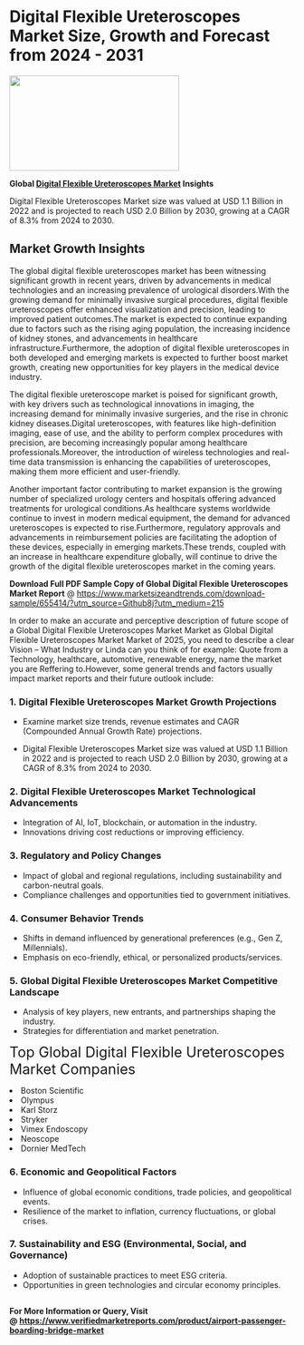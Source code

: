 <H1>Digital Flexible Ureteroscopes Market Size, Growth and Forecast from 2024 - 2031</H1><img class="aligncenter size-medium wp-image-584254" src="https://thirdeyenews.in/wp-content/uploads/2024/09/Global-Market-Research-300x168.jpeg" alt="" width="300" height="168" /><p><strong>Global&nbsp;<a href="https://www.marketsizeandtrends.com/download-sample/655414/?utm_source=Github8j?utm_medium=215">Digital Flexible Ureteroscopes Market</a> Insights</strong></p><p>Digital Flexible Ureteroscopes Market size was valued at USD 1.1 Billion in 2022 and is projected to reach USD 2.0 Billion by 2030, growing at a CAGR of 8.3% from 2024 to 2030.</p><p><h2>Market Growth Insights</h2> <p>The global digital flexible ureteroscopes market has been witnessing significant growth in recent years, driven by advancements in medical technologies and an increasing prevalence of urological disorders.With the growing demand for minimally invasive surgical procedures, digital flexible ureteroscopes offer enhanced visualization and precision, leading to improved patient outcomes.The market is expected to continue expanding due to factors such as the rising aging population, the increasing incidence of kidney stones, and advancements in healthcare infrastructure.Furthermore, the adoption of digital flexible ureteroscopes in both developed and emerging markets is expected to further boost market growth, creating new opportunities for key players in the medical device industry.</p> <p>The digital flexible ureteroscope market is poised for significant growth, with key drivers such as technological innovations in imaging, the increasing demand for minimally invasive surgeries, and the rise in chronic kidney diseases.Digital ureteroscopes, with features like high-definition imaging, ease of use, and the ability to perform complex procedures with precision, are becoming increasingly popular among healthcare professionals.Moreover, the introduction of wireless technologies and real-time data transmission is enhancing the capabilities of ureteroscopes, making them more efficient and user-friendly.</p> <p>Another important factor contributing to market expansion is the growing number of specialized urology centers and hospitals offering advanced treatments for urological conditions.As healthcare systems worldwide continue to invest in modern medical equipment, the demand for advanced ureteroscopes is expected to rise.Furthermore, regulatory approvals and advancements in reimbursement policies are facilitating the adoption of these devices, especially in emerging markets.These trends, coupled with an increase in healthcare expenditure globally, will continue to drive the growth of the digital flexible ureteroscopes market in the coming years.</p> <p><span class=""><strong>Download Full PDF Sample Copy of Global Digital Flexible Ureteroscopes Market Report</strong> @ <a href="https://www.marketsizeandtrends.com/download-sample/655414/?utm_source=Github8j?utm_medium=215" target="_blank">https://www.marketsizeandtrends.com/download-sample/655414/?utm_source=Github8j?utm_medium=215</a></span></p><p>In order to make an accurate and perceptive description of future scope of a Global&nbsp;Digital Flexible Ureteroscopes Market Market as Global&nbsp;Digital Flexible Ureteroscopes Market Market of 2025, you need to describe a clear Vision &ndash; What Industry or Linda can you think of for example: Quote from a Technology, healthcare, automotive, renewable energy, name the market you are Reffering to.However, some general trends and factors usually impact market reports and their future outlook include:</p><h3>1.&nbsp;<strong>Digital Flexible Ureteroscopes Market Growth Projections</strong></h3><ul><li>Examine market size trends, revenue estimates and CAGR (Compounded Annual Growth Rate) projections.</li><li><p>Digital Flexible Ureteroscopes Market size was valued at USD 1.1 Billion in 2022 and is projected to reach USD 2.0 Billion by 2030, growing at a CAGR of 8.3% from 2024 to 2030.</p></li></ul><h3>2.&nbsp;<strong>Digital Flexible Ureteroscopes Market Technological Advancements</strong></h3><ul><li>Integration of AI, IoT, blockchain, or automation in the industry.</li><li>Innovations driving cost reductions or improving efficiency.</li></ul><h3>3.&nbsp;<strong>Regulatory and Policy Changes</strong></h3><ul><li>Impact of global and regional regulations, including sustainability and carbon-neutral goals.</li><li>Compliance challenges and opportunities tied to government initiatives.</li></ul><h3>4.&nbsp;<strong>Consumer Behavior Trends</strong></h3><ul><li>Shifts in demand influenced by generational preferences (e.g., Gen Z, Millennials).</li><li>Emphasis on eco-friendly, ethical, or personalized products/services.</li></ul><h3>5.&nbsp;<strong>Global Digital Flexible Ureteroscopes Market Competitive Landscape</strong></h3><ul><li>Analysis of key players, new entrants, and partnerships shaping the industry.</li><li>Strategies for differentiation and market penetration.</li></ul><p data-pm-slice="1 1 []"><span style="color: inherit; font-family: inherit; font-size: 25px;">Top Global Digital Flexible Ureteroscopes Market Companies</span></p><div class="" data-test-id=""><p><li>Boston Scientific</li><li> Olympus</li><li> Karl Storz</li><li> Stryker</li><li> Vimex Endoscopy</li><li> Neoscope</li><li> Dornier MedTech</li></p></div><h3>6.&nbsp;<strong>Economic and Geopolitical Factors</strong></h3><ul><li>Influence of global economic conditions, trade policies, and geopolitical events.</li><li>Resilience of the market to inflation, currency fluctuations, or global crises.</li></ul><h3>7.&nbsp;<strong>Sustainability and ESG (Environmental, Social, and Governance)</strong></h3><ul><li>Adoption of sustainable practices to meet ESG criteria.</li><li>Opportunities in green technologies and circular economy principles.</li></ul><h2><strong style="font-size: 14px;">For More Information or Query, Visit @&nbsp;</strong><a style="background-color: #ffffff; font-size: 14px;" href="https://www.marketsizeandtrends.com/report/digital-flexible-ureteroscopes-market/" target="_blank">https://www.verifiedmarketreports.com/product/airport-passenger-boarding-bridge-market</a></h2>